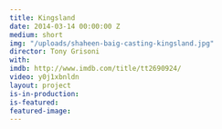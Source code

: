 ```yaml
---
title: Kingsland
date: 2014-03-14 00:00:00 Z
medium: short
img: "/uploads/shaheen-baig-casting-kingsland.jpg"
director: Tony Grisoni
with: 
imdb: http://www.imdb.com/title/tt2690924/
video: y0j1xbnldn
layout: project
is-in-production:
is-featured:
featured-image: 
---
```


